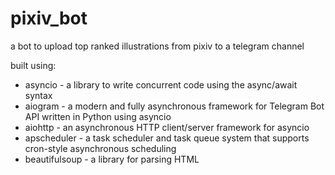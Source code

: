 # pixiv_bot

a bot to upload top ranked illustrations from pixiv to a telegram channel

built using:

- asyncio - a library to write concurrent code using the async/await syntax
- aiogram - a modern and fully asynchronous framework for Telegram Bot API written in Python using asyncio
- aiohttp - an asynchronous HTTP client/server framework for asyncio
- apscheduler - a task scheduler and task queue system that supports cron-style asynchronous scheduling
- beautifulsoup - a library for parsing HTML
